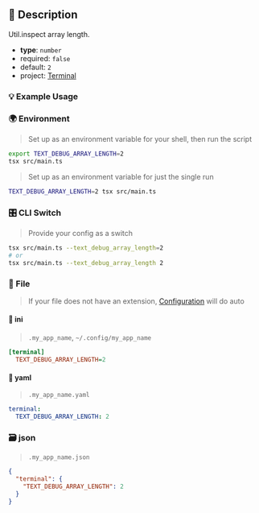 ## 📜 Description

Util.inspect array length.

- **type**: `number`
- required: `false`
- default: `2`
- project: [Terminal](/terminal)

### 💡 Example Usage

### 🌍 Environment

> Set up as an environment variable for your shell, then run the script
```bash
export TEXT_DEBUG_ARRAY_LENGTH=2
tsx src/main.ts
```
> Set up as an environment variable for just the single run

```bash
TEXT_DEBUG_ARRAY_LENGTH=2 tsx src/main.ts
```
### 🎛️ CLI Switch

> Provide your config as a switch
```bash
tsx src/main.ts --text_debug_array_length=2
# or
tsx src/main.ts --text_debug_array_length 2
```
### 📁 File
>  If your file does not have an extension, [Configuration](/core/configuration) will do auto
#### 📘 ini

> `.my_app_name`, `~/.config/my_app_name`

```ini
[terminal]
  TEXT_DEBUG_ARRAY_LENGTH=2
```
#### 📄 yaml

> `.my_app_name.yaml`

```yaml
terminal:
  TEXT_DEBUG_ARRAY_LENGTH: 2
```
### 🗃️ json

> `.my_app_name.json`

```json
{
  "terminal": {
    "TEXT_DEBUG_ARRAY_LENGTH": 2
  }
}
```
